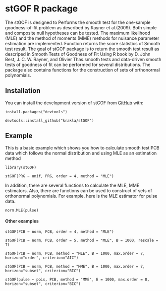 # stGOF R package
The stGOF is designed to Performs the smooth test for the one-sample goodness-of-fit 
problem as described by Rayner et al.(2009). Both simple and composite null hypotheses 
can be tested. The maximum likelihood (MLE) and the method of moments (MME) methods 
for nuisance parameter estimation are implemented. Function returns the score statistics 
of Smooth test result.
The goal of stGOF package is to return the smooth test result as descriped in 
Smooth Tests of Goodness of Fit Using R book by D. John Best, J. C. W. Rayner,
and Olivier Thas.smooth tests and data-driven smooth tests of goodness of fit 
can be performed for several distributions. The package also contains functions
for the construction of sets of orthonormal polynomials.

## Installation

You can install the development version of stGOF from [GitHub](https://github.com/krakla/stGOF) with:

`install.packages("devtools")`

`devtools::install_github("krakla/stGOF")`


## Example

This is a basic example which shows you how to calculate smooth test PCB data
 which follows the normal distribution and using MLE as an estimation method

`library(stGOF)`

`stGOF(PRG ~ unif, PRG, order = 4, method = "MLE")`

In addition, there are several functions to calculate the MLE, MME estimators.
Also, there are functions can be used to construct of sets of orthonormal 
polynomials. For example, here is the MLE estimator for pulse data.

`norm.MLE(pulse)`

#### Other examples 
`stGOF(PCB ~ norm, PCB, order = 4, method = "MLE")`

`stGOF(PCB ~ norm, PCB, order = 5, method = "MLE", B = 1000, rescale = T)`

`stGOF(PCB ~ norm, PCB, method = "MLE", B = 1000, max.order = 7, horizon="order", criterion="AIC")`

`stGOF(PCB ~ norm, PCB, method = "MME", B = 1000, max.order = 7, horizon="subset", criterion="BIC")`

`stGOF(pulse ~ pois, PCB, method = "MME", B = 1000, max.order = 8, horizon="subset", criterion="BIC")`
